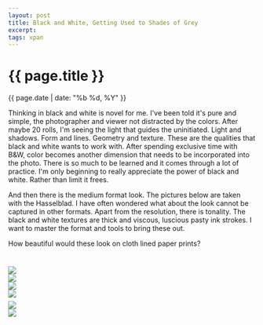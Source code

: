 ```yaml
---
layout: post
title: Black and White, Getting Used to Shades of Grey
excerpt:
tags: xpan
---
```


{{ page.title }}
================
<div class="pdate"> {{ page.date | date: "%b %d, %Y" }} </div>

<div class="row">
    <div class="col-xs-12">
<p>

<div id="textcontent">
<p>
Thinking in black and white is novel for me. I've been told it's pure and simple, the photographer and viewer not distracted by the colors. 
After maybe 20 rolls, I'm seeing the light that guides the uninitiated. Light and shadows. Form and lines. Geometry and texture. These are the qualities that black and white
wants to work with. After spending exclusive time with B&W, color becomes another dimension that needs to be incorporated into the photo. There is so much to be learned and it comes 
through a lot of practice. I'm only beginning to really appreciate the power of black and white. Rather than limit it frees. 
</p>	 
And then there is the medium format look. The pictures below are taken with the Hasselblad. I have often wondered what about the look cannot be captured in other formats. Apart
from the resolution, there is tonality. The black and white textures are thick and viscous, luscious pasty ink strokes. I want to master the format and tools  to bring these out. 
</p>
<p>
	How beautiful would
these look on cloth lined paper prints?
</p>
</div>

<br/>
<div id="demo6" class="flex-images" style="padding-top:0.5em;">
<div class="item" data-w="1200" data-h="1200">
	<div class="img"><a href="{{ site.url }}/images/photos/bw2/t-img912.jpg"><img src="{{ site.url }}/images/blank.gif" data-src="{{ site.url }}/images/photos/bw2/st-img912.jpg"></a></div>
</div>
<div class="item" data-w="1200" data-h="1200">
	<div class="img"><a href="{{ site.url }}/images/photos/bw2/t-img913.jpg"><img src="{{ site.url }}/images/blank.gif" data-src="{{ site.url }}/images/photos/bw2/st-img913.jpg"></a></div>
</div>
<div class="item" data-w="1200" data-h="1200">
	<div class="img"><a href="{{ site.url }}/images/photos/bw2/t-img914.jpg"><img src="{{ site.url }}/images/blank.gif" data-src="{{ site.url }}/images/photos/bw2/st-img914.jpg"></a></div>
</div>
<div class="item" data-w="1200" data-h="1200">
	<div class="img"><a href="{{ site.url }}/images/photos/bw2/t-img915.jpg"><img src="{{ site.url }}/images/blank.gif" data-src="{{ site.url }}/images/photos/bw2/st-img915.jpg"></a></div>
</div>
</div>
<script>
$('#demo6').flexImages({ rowHeight:600 , truncate: 0});
</script>



<div id="demo7" class="flex-images" style="padding-top:0.5em;">
<div class="item" data-w="1200" data-h="1200">
	<div class="img"><a href="{{ site.url }}/images/photos/bw2/t-img917.jpg"><img src="{{ site.url }}/images/blank.gif" data-src="{{ site.url }}/images/photos/bw2/st-img917.jpg"></a></div>
</div>
<div class="item" data-w="1200" data-h="1200">
	<div class="img"><a href="{{ site.url }}/images/photos/bw2/t-img918.jpg"><img src="{{ site.url }}/images/blank.gif" data-src="{{ site.url }}/images/photos/bw2/st-img918.jpg"></a></div>
</div>
</div>


<script>
$('#demo7').flexImages({ rowHeight:1200 , truncate: 0});
</script>

